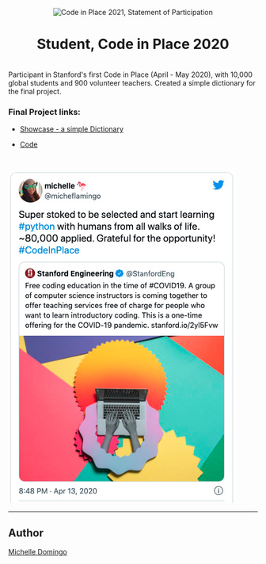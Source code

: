 <p align="center">
<img src="https://compedu.stanford.edu/codeinplace/public/assets/img/logo.png" height="30%" width="30%" alt="Code in Place 2021, Statement of Participation">
</p>
<h1 align="center">Student, Code in Place 2020</h1>
<br>
Participant in Stanford's first Code in Place (April - May 2020), with 10,000 global students and 900 volunteer teachers. Created a simple dictionary for the final project.

### Final Project links:

- [Showcase - a simple Dictionary](https://compedu.stanford.edu/codeinplace/public/projects/1326.html)

- [Code](./python-final_project-dictionary/dictionary.py)

<br>

[![Code in Place 2021 twitter thread](docs/CIP2020tweet.png)](https://twitter.com/micheflamingo/status/1249907331703291904 'Click to learn more about Code in Place 2020!')

---

## Author

[Michelle Domingo](https://github.com/michedomingo)
